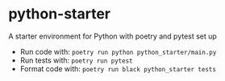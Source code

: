 # python-starter
A starter environment for Python with poetry and pytest set up

* Run code with: `poetry run python python_starter/main.py`
* Run tests with: `poetry run pytest`
* Format code with: `poetry run black python_starter tests`